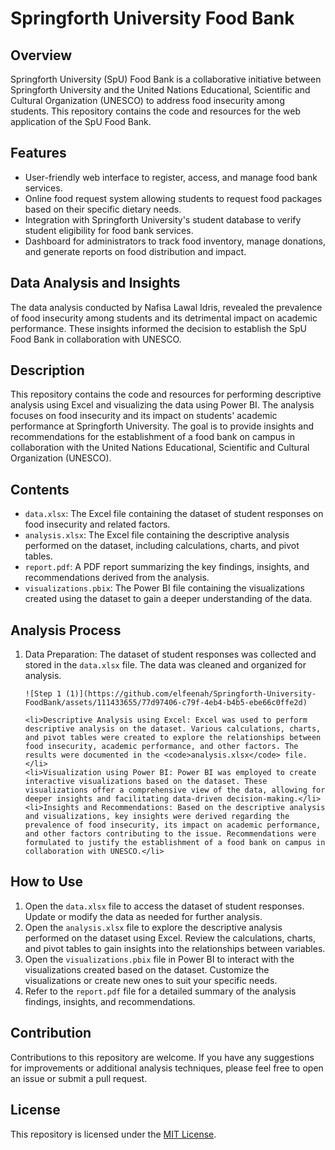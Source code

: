 <!DOCTYPE html>
<html lang="en">
<head>
</head>
<body>
  <h1>Springforth University Food Bank</h1>
 <h2>Overview</h2>
  <p>Springforth University (SpU) Food Bank is a collaborative initiative between Springforth University and the United Nations Educational, Scientific and Cultural Organization (UNESCO) to address food insecurity among students. This repository contains the code and resources for the web application of the SpU Food Bank.</p>
  
  <h2>Features</h2>
  <ul>
    <li>User-friendly web interface to register, access, and manage food bank services.</li>
    <li>Online food request system allowing students to request food packages based on their specific dietary needs.</li>
    <li>Integration with Springforth University's student database to verify student eligibility for food bank services.</li>
    <li>Dashboard for administrators to track food inventory, manage donations, and generate reports on food distribution and impact.</li>
  </ul>
  
  <h2>Data Analysis and Insights</h2>
  <p>The data analysis conducted by Nafisa Lawal Idris, revealed the prevalence of food insecurity among students and its detrimental impact on academic performance. These insights informed the decision to establish the SpU Food Bank in collaboration with UNESCO.</p>
  <h2>Description</h2>
  <p>This repository contains the code and resources for performing descriptive analysis using Excel and visualizing the data using Power BI. The analysis focuses on food insecurity and its impact on students' academic performance at Springforth University. The goal is to provide insights and recommendations for the establishment of a food bank on campus in collaboration with the United Nations Educational, Scientific and Cultural Organization (UNESCO).</p>

  <h2>Contents</h2>
  <ul>
    <li><code>data.xlsx</code>: The Excel file containing the dataset of student responses on food insecurity and related factors.</li>
    <li><code>analysis.xlsx</code>: The Excel file containing the descriptive analysis performed on the dataset, including calculations, charts, and pivot tables.</li>
    <li><code>report.pdf</code>: A PDF report summarizing the key findings, insights, and recommendations derived from the analysis.</li>
    <li><code>visualizations.pbix</code>: The Power BI file containing the visualizations created using the dataset to gain a deeper understanding of the data.</li>
  </ul>

  <h2>Analysis Process</h2>
  <ol>
    <li>Data Preparation: The dataset of student responses was collected and stored in the <code>data.xlsx</code> file. The data was cleaned and organized for analysis.</li>
    
    ![Step 1 (1)](https://github.com/elfeenah/Springforth-University-FoodBank/assets/111433655/77d97406-c79f-4eb4-b4b5-ebe66c0ffe2d)

    <li>Descriptive Analysis using Excel: Excel was used to perform descriptive analysis on the dataset. Various calculations, charts, and pivot tables were created to explore the relationships between food insecurity, academic performance, and other factors. The results were documented in the <code>analysis.xlsx</code> file.</li>
    <li>Visualization using Power BI: Power BI was employed to create interactive visualizations based on the dataset. These visualizations offer a comprehensive view of the data, allowing for deeper insights and facilitating data-driven decision-making.</li>
    <li>Insights and Recommendations: Based on the descriptive analysis and visualizations, key insights were derived regarding the prevalence of food insecurity, its impact on academic performance, and other factors contributing to the issue. Recommendations were formulated to justify the establishment of a food bank on campus in collaboration with UNESCO.</li>
  </ol>

  <h2>How to Use</h2>
  <ol>
    <li>Open the <code>data.xlsx</code> file to access the dataset of student responses. Update or modify the data as needed for further analysis.</li>
    <li>Open the <code>analysis.xlsx</code> file to explore the descriptive analysis performed on the dataset using Excel. Review the calculations, charts, and pivot tables to gain insights into the relationships between variables.</li>
    <li>Open the <code>visualizations.pbix</code> file in Power BI to interact with the visualizations created based on the dataset. Customize the visualizations or create new ones to suit your specific needs.</li>
    <li>Refer to the <code>report.pdf</code> file for a detailed summary of the analysis findings, insights, and recommendations.</li>
  </ol>

  <h2>Contribution</h2>
  <p>Contributions to this repository are welcome. If you have any suggestions for improvements or additional analysis techniques, please feel free to open an issue or submit a pull request.</p>

  <h2>License</h2>
  <p>This repository is licensed under the <a href="LICENSE">MIT License</a>.</p>
</body>
</html>
